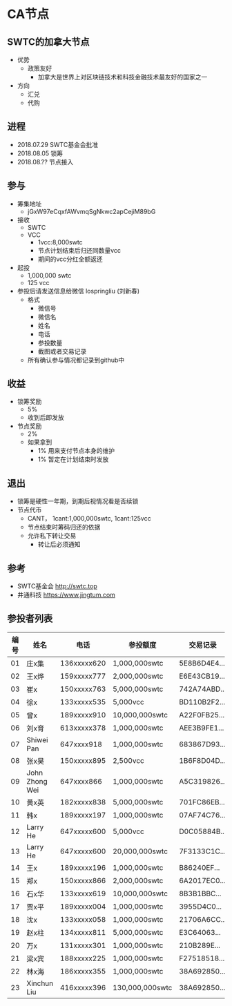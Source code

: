# CA节点

## SWTC的加拿大节点
  - 优势
    - 政策友好
      - 加拿大是世界上对区块链技术和科技金融技术最友好的国家之一
  - 方向
    - 汇兑
    - 代购

## 进程
  - 2018.07.29  SWTC基金会批准
  - 2018.08.05  锁筹
  - 2018.08.??  节点接入

## 参与 
  - 筹集地址
    - jGxW97eCqxfAWvmqSgNkwc2apCejiM89bG
  - 接收
    - SWTC
    - VCC
      - 1vcc:8,000swtc
      - 节点计划结束后归还同数量vcc
      - 期间的vcc分红全额返还
  - 起投
    - 1,000,000 swtc
    - 125 vcc
  - 参投后请发送信息给微信 lospringliu (刘新春)
    - 格式
      - 微信号
      - 微信名
      - 姓名
      - 电话
      - 参投数量
      - 截图或者交易记录
    - 所有确认参与情况都记录到github中

## 收益
  - 锁筹奖励
    - 5%
    - 收到后即发放
  - 节点奖励
    - 2%
    - 如果拿到
      - 1% 用来支付节点本身的维护
      - 1% 暂定在计划结束时发放

## 退出
  - 锁筹是硬性一年期，到期后视情况看是否续锁
  - 节点代币
    - CANT， 1cant:1,000,000swtc, 1cant:125vcc
    - 节点结束时筹码归还的依据
    - 允许私下转让交易
      - 转让后必须通知

## 参考
  - SWTC基金会 http://swtc.top
  - 井通科技   https://www.jingtum.com

## 参投者列表
|编号|姓名|电话|参投额度|交易记录|参投地址|对应代币|
|----|----|----|--------|--------|--------|--------|
|01|庄x集|136xxxxx620|1,000,000swtc|5E8B6D4E4...|jExg7...|1cant|
|02|王x烨|159xxxxx777|2,000,000swtc|E6E43CB19...|jBRAQ...|2cant|
|03|崔x  |150xxxxx763|5,000,000swtc|742A74ABD...|jasejT...|5cant|
|04|徐x  |133xxxxx535|5,000vcc     |BD110B2F2...|jMbmo...|40cant|
|05|曾x  |189xxxxx910|10,000,000swtc|A22F0FB25...|jUFD7...|10cant|
|06|刘x育|613xxxxx378|1,000,000swtc|AEE3B9FE1...|jLrJNp...|1cant|
|07|Shiwei Pan|647xxxx918|1,000,000swtc|683867D93...|jUEvu...|1cant|
|08|张x昊|150xxxxx895|2,500vcc     |1B6F8D04D...|jQBEg...|20cant|
|09|John Zhong Wei|647xxxx866|1,000,000swtc|A5C319826...|jUA9T...|1cant|
|10|黄x英|182xxxxx838|5,000,000swtc|701FC86EB...|j9FBz...|5cant|
|11|韩x|189xxxxx197|1,000,000swtc|07AF74C76...|jhdoA..|1cant|
|12|Larry He|647xxxxx600|5,000vcc  |D0C05884B...|jBwdz...|40cant|
|13|Larry He|647xxxxx600|20,000,000swtc |7F3133C1C...|jBwdz...|20cant|
|14|王x  |189xxxxx196|1,000,000swtc|B86240EF...|j4peP...|1cant|
|15|郑x  |150xxxxx866|2,000,000swtc|6A2017EC0...|jL4vC...|2cant|
|16|石x华|133xxxxx619|10,000,000swtc|8B3B1BBC...|jDs6T...|10cant|
|17|贾x平|189xxxxx004|1,000,000swtc|3955D4C0...|jMkqu...|1cant|
|18|沈x|133xxxxx058|1,000,000swtc|21706A6CC...|jMN3h...|1cant|
|19|赵x柱|134xxxxx811|5,000,000swtc|E3C64063...|jL7rm...|5cant|
|20|万x|131xxxxx301|1,000,000swtc|210B289E...|jnM9c...|1cant|
|21|梁x宾|188xxxxx225|1,000,000swtc|F27518518...|jaTFA...|1cant|
|22|林x海|186xxxxx355|1,000,000swtc|38A692850...|jEzS7...|1cant|
|23|Xinchun Liu|416xxxxx396|130,000,000swtc|38A692850...|jEzS7...|130cant|

